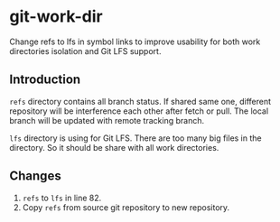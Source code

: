 # git-work-dir

Change refs to lfs in symbol links to improve usability for both work directories isolation and Git LFS support.

## Introduction

`refs` directory contains all branch status. If shared same one, different repository will be interference each other after fetch or pull. The local branch will be updated with remote tracking branch.

`lfs` directory is using for Git LFS. There are too many big files in the directory. So it should be share with all work directories.

## Changes

1. `refs` to `lfs` in line 82.
2. Copy `refs` from source git repository to new repository.
